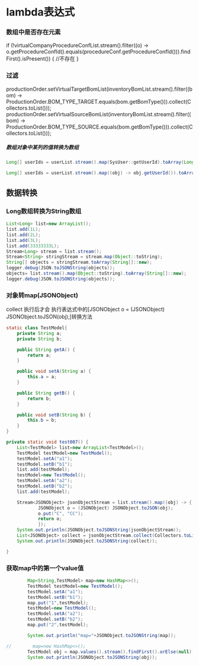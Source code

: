 # lambda表达式



### 数组中是否存在元素
if (!virtualCompanyProcedureConfList.stream().filter((o) -> o.getProcedureConfId().equals(procedureConf.getProcedureConfId())).findFirst().isPresent()) {
	//不存在
}

### 过滤
productionOrder.setVirtualTargetBomList(inventoryBomList.stream().filter((bom) -> ProductionOrder.BOM_TYPE_TARGET.equals(bom.getBomType())).collect(Collectors.toList()));
productionOrder.setVirtualSourceBomList(inventoryBomList.stream().filter((bom) -> ProductionOrder.BOM_TYPE_SOURCE.equals(bom.getBomType())).collect(Collectors.toList()));


##### 数组对象中某列的值转换为数组

```java
Long[] userIds = userList.stream().map(SysUser::getUserId).toArray(Long[]::new);

Long[] userIds = userList.stream().map((obj) -> obj.getUserId()).toArray(Long[]::new);
```


## 数据转换



### Long数组转换为String数组
```java
List<Long> list=new ArrayList();
list.add(1L);
list.add(2L);
list.add(3L);
list.add(33333333L);
Stream<Long> stream = list.stream();
Stream<String> stringStream = stream.map(Object::toString);
String[] objects = stringStream.toArray(String[]::new);
logger.debug(JSON.toJSONString(objects));
objects= list.stream().map(Object::toString).toArray(String[]::new);
logger.debug(JSON.toJSONString(objects));

```

### 对象转map(JSONObject)
collect 执行后才会 执行表达式中的[JSONObject o = (JSONObject) JSONObject.toJSON(obj);]转换方法
```java
static class TestModel{
	private String a;
	private String b;

	public String getA() {
		return a;
	}

	public void setA(String a) {
		this.a = a;
	}

	public String getB() {
		return b;
	}

	public void setB(String b) {
		this.b = b;
	}
}

private static void test007() {
	List<TestModel> list=new ArrayList<TestModel>();
	TestModel testModel=new TestModel();
	testModel.setA("a1");
	testModel.setB("b1");
	list.add(testModel);
	testModel=new TestModel();
	testModel.setA("a2");
	testModel.setB("b2");
	list.add(testModel);

	Stream<JSONObject> jsonObjectStream = list.stream().map((obj) -> {
			JSONObject o = (JSONObject) JSONObject.toJSON(obj);
			o.put("C", "CC");
			return o;
			});
	System.out.println(JSONObject.toJSONString(jsonObjectStream));
	List<JSONObject> collect = jsonObjectStream.collect(Collectors.toList());
	System.out.println(JSONObject.toJSONString(collect));

}

```

### 获取map中的第一个value值

```java
        Map<String,TestModel> map=new HashMap<>();
        TestModel testModel=new TestModel();
        testModel.setA("a1");
        testModel.setB("b1");
        map.put("1",testModel);
        testModel=new TestModel();
        testModel.setA("a2");
        testModel.setB("b2");
        map.put("2",testModel);

        System.out.println("map="+JSONObject.toJSONString(map));

//        map=new HashMap<>();
        TestModel obj = map.values().stream().findFirst().orElse(null);
        System.out.println(JSONObject.toJSONString(obj));
```

